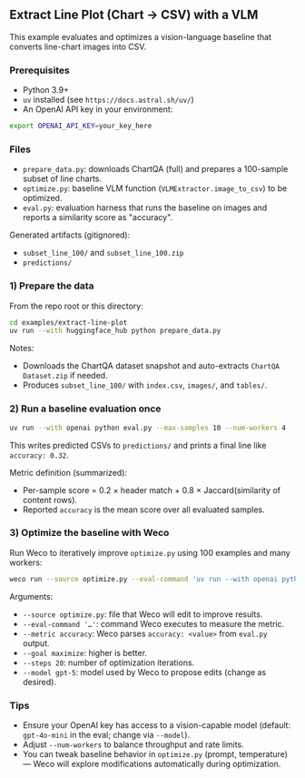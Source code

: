 ## Extract Line Plot (Chart → CSV) with a VLM

This example evaluates and optimizes a vision-language baseline that converts line-chart images into CSV.

### Prerequisites

- Python 3.9+
- `uv` installed (see `https://docs.astral.sh/uv/`)
- An OpenAI API key in your environment:

```bash
export OPENAI_API_KEY=your_key_here
```

### Files

- `prepare_data.py`: downloads ChartQA (full) and prepares a 100-sample subset of line charts.
- `optimize.py`: baseline VLM function (`VLMExtractor.image_to_csv`) to be optimized.
- `eval.py`: evaluation harness that runs the baseline on images and reports a similarity score as "accuracy".

Generated artifacts (gitignored):
- `subset_line_100/` and `subset_line_100.zip`
- `predictions/`

### 1) Prepare the data

From the repo root or this directory:

```bash
cd examples/extract-line-plot
uv run --with huggingface_hub python prepare_data.py
```

Notes:
- Downloads the ChartQA dataset snapshot and auto-extracts `ChartQA Dataset.zip` if needed.
- Produces `subset_line_100/` with `index.csv`, `images/`, and `tables/`.

### 2) Run a baseline evaluation once

```bash
uv run --with openai python eval.py --max-samples 10 --num-workers 4
```

This writes predicted CSVs to `predictions/` and prints a final line like `accuracy: 0.32`.

Metric definition (summarized):
- Per-sample score = 0.2 × header match + 0.8 × Jaccard(similarity of content rows).
- Reported `accuracy` is the mean score over all evaluated samples.

### 3) Optimize the baseline with Weco

Run Weco to iteratively improve `optimize.py` using 100 examples and many workers:

```bash
weco run --source optimize.py --eval-command 'uv run --with openai python eval.py --max-samples 100 --num-workers 50' --metric accuracy --goal maximize --steps 20 --model gpt-5
```

Arguments:
- `--source optimize.py`: file that Weco will edit to improve results.
- `--eval-command '…'`: command Weco executes to measure the metric.
- `--metric accuracy`: Weco parses `accuracy: <value>` from `eval.py` output.
- `--goal maximize`: higher is better.
- `--steps 20`: number of optimization iterations.
- `--model gpt-5`: model used by Weco to propose edits (change as desired).

### Tips

- Ensure your OpenAI key has access to a vision-capable model (default: `gpt-4o-mini` in the eval; change via `--model`).
- Adjust `--num-workers` to balance throughput and rate limits.
- You can tweak baseline behavior in `optimize.py` (prompt, temperature) — Weco will explore modifications automatically during optimization.


